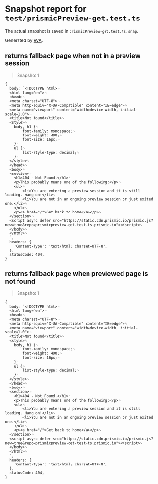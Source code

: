 # Snapshot report for `test/prismicPreview-get.test.ts`

The actual snapshot is saved in `prismicPreview-get.test.ts.snap`.

Generated by [AVA](https://avajs.dev).

## returns fallback page when not in a preview session

> Snapshot 1

    {
      body: `<!DOCTYPE html>␊
      <html lang="en">␊
      <head>␊
      <meta charset="UTF-8">␊
      <meta http-equiv="X-UA-Compatible" content="IE=edge">␊
      <meta name="viewport" content="width=device-width, initial-scale=1.0">␊
      <title>Not found</title>␊
      <style>␊
      	body, h1 {␊
      		font-family: monospace;␊
      		font-weight: 400;␊
      		font-size: 16px;␊
      	}␊
      	ul {␊
      		list-style-type: decimal;␊
      	}␊
      </style>␊
      </head>␊
      <body>␊
      <section>␊
      	<h1>404 - Not Found.</h1>␊
      	<p>This probably means one of the following:</p>␊
      	<ul>␊
      		<li>You are entering a preview session and it is still loading. Hang on!</li>␊
      		<li>You are not in an ongoing preview session or just exited one.</li>␊
      	</ul>␊
      	<p><a href="/">Get back to home</a></p>␊
      </section>␊
      <script async defer src="https://static.cdn.prismic.io/prismic.js?new=true&repo=prismicpreview-get-test-ts.prismic.io"></script>␊
      </body>␊
      </html>␊
      `,
      headers: {
        'Content-Type': 'text/html; charset=UTF-8',
      },
      statusCode: 404,
    }

## returns fallback page when previewed page is not found

> Snapshot 1

    {
      body: `<!DOCTYPE html>␊
      <html lang="en">␊
      <head>␊
      <meta charset="UTF-8">␊
      <meta http-equiv="X-UA-Compatible" content="IE=edge">␊
      <meta name="viewport" content="width=device-width, initial-scale=1.0">␊
      <title>Not found</title>␊
      <style>␊
      	body, h1 {␊
      		font-family: monospace;␊
      		font-weight: 400;␊
      		font-size: 16px;␊
      	}␊
      	ul {␊
      		list-style-type: decimal;␊
      	}␊
      </style>␊
      </head>␊
      <body>␊
      <section>␊
      	<h1>404 - Not Found.</h1>␊
      	<p>This probably means one of the following:</p>␊
      	<ul>␊
      		<li>You are entering a preview session and it is still loading. Hang on!</li>␊
      		<li>You are not in an ongoing preview session or just exited one.</li>␊
      	</ul>␊
      	<p><a href="/">Get back to home</a></p>␊
      </section>␊
      <script async defer src="https://static.cdn.prismic.io/prismic.js?new=true&repo=prismicpreview-get-test-ts.prismic.io"></script>␊
      </body>␊
      </html>␊
      `,
      headers: {
        'Content-Type': 'text/html; charset=UTF-8',
      },
      statusCode: 404,
    }
